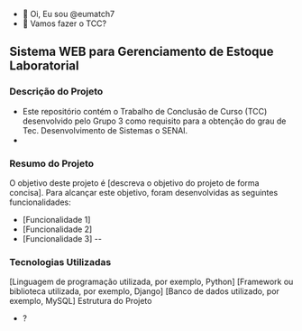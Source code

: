 - 👋 Oi, Eu sou @eumatch7
- 👀 Vamos fazer o TCC?

## Sistema WEB para Gerenciamento de Estoque Laboratorial
### Descrição do Projeto

- Este repositório contém o Trabalho de Conclusão de Curso (TCC) desenvolvido pelo Grupo 3 como requisito para a obtenção do grau de Tec. Desenvolvimento de Sistemas o SENAI.
- 
### Resumo do Projeto
O objetivo deste projeto é [descreva o objetivo do projeto de forma concisa]. Para alcançar este objetivo, foram desenvolvidas as seguintes funcionalidades:

- [Funcionalidade 1]
- [Funcionalidade 2]
- [Funcionalidade 3]
--
### Tecnologias Utilizadas
[Linguagem de programação utilizada, por exemplo, Python]
[Framework ou biblioteca utilizada, por exemplo, Django]
[Banco de dados utilizado, por exemplo, MySQL]
Estrutura do Projeto
- ?
